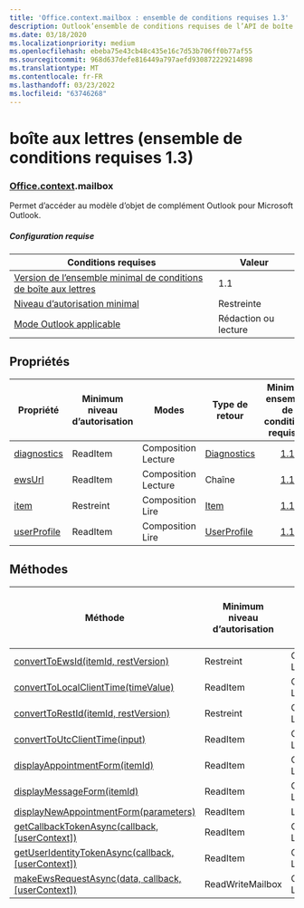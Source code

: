 ```yaml
---
title: 'Office.context.mailbox : ensemble de conditions requises 1.3'
description: Outlook’ensemble de conditions requises de l’API de boîte aux lettres version 1.3 du modèle objet Mailbox.
ms.date: 03/18/2020
ms.localizationpriority: medium
ms.openlocfilehash: ebeba75e43cb48c435e16c7d53b706ff0b77af55
ms.sourcegitcommit: 968d637defe816449a797aefd930872229214898
ms.translationtype: MT
ms.contentlocale: fr-FR
ms.lasthandoff: 03/23/2022
ms.locfileid: "63746268"
---
```

# <a name="mailbox-requirement-set-13"></a>boîte aux lettres (ensemble de conditions requises 1.3)

### <a name="officecontextmailbox"></a>[Office](office.md)[.context](office.context.md).mailbox

Permet d’accéder au modèle d’objet de complément Outlook pour Microsoft Outlook.

##### <a name="requirements"></a>Configuration requise

|Conditions requises| Valeur|
|---|---|
|[Version de l’ensemble minimal de conditions de boîte aux lettres](../../requirement-sets/outlook-api-requirement-sets.md)| 1.1|
|[Niveau d’autorisation minimal](../../../outlook/understanding-outlook-add-in-permissions.md)| Restreinte|
|[Mode Outlook applicable](../../../outlook/outlook-add-ins-overview.md#extension-points)| Rédaction ou lecture|

## <a name="properties"></a>Propriétés

| Propriété | Minimum<br>niveau d’autorisation | Modes | Type de retour | Minimum<br>ensemble de conditions requises |
|---|---|---|---|:---:|
| [diagnostics](/javascript/api/outlook/office.mailbox?view=outlook-js-1.3&preserve-view=true#outlook-office-mailbox-diagnostics-member) | ReadItem | Composition<br>Lecture | [Diagnostics](/javascript/api/outlook/office.diagnostics?view=outlook-js-1.3&preserve-view=true) | [1.1](../requirement-set-1.1/outlook-requirement-set-1.1.md) |
| [ewsUrl](/javascript/api/outlook/office.mailbox?view=outlook-js-1.3&preserve-view=true#outlook-office-mailbox-ewsurl-member) | ReadItem | Composition<br>Lecture | Chaîne | [1.1](../requirement-set-1.1/outlook-requirement-set-1.1.md) |
| [item](office.context.mailbox.item.md) | Restreint | Composition<br>Lire | [Item](/javascript/api/outlook/office.item?view=outlook-js-1.3&preserve-view=true) | [1.1](../requirement-set-1.1/outlook-requirement-set-1.1.md) |
| [userProfile](/javascript/api/outlook/office.mailbox?view=outlook-js-1.3&preserve-view=true#outlook-office-mailbox-userprofile-member) | ReadItem | Composition<br>Lire | [UserProfile](/javascript/api/outlook/office.userprofile?view=outlook-js-1.3&preserve-view=true) | [1.1](../requirement-set-1.1/outlook-requirement-set-1.1.md) |

## <a name="methods"></a>Méthodes

| Méthode | Minimum<br>niveau d’autorisation | Modes | Minimum<br>ensemble de conditions requises |
|---|---|---|:---:|
| [convertToEwsId(itemId, restVersion)](/javascript/api/outlook/office.mailbox?view=outlook-js-1.3&preserve-view=true#outlook-office-mailbox-converttoewsid-member(1)) | Restreint | Composition<br>Lire | [1.3](../requirement-set-1.3/outlook-requirement-set-1.3.md) |
| [convertToLocalClientTime(timeValue)](/javascript/api/outlook/office.mailbox?view=outlook-js-1.3&preserve-view=true#outlook-office-mailbox-converttolocalclienttime-member(1)) | ReadItem | Composition<br>Lire | [1.1](../requirement-set-1.1/outlook-requirement-set-1.1.md) |
| [convertToRestId(itemId, restVersion)](/javascript/api/outlook/office.mailbox?view=outlook-js-1.3&preserve-view=true#outlook-office-mailbox-converttorestid-member(1)) | Restreint | Composition<br>Lecture | [1.3](../requirement-set-1.3/outlook-requirement-set-1.3.md) |
| [convertToUtcClientTime(input)](/javascript/api/outlook/office.mailbox?view=outlook-js-1.3&preserve-view=true#outlook-office-mailbox-converttoutcclienttime-member(1)) | ReadItem | Composition<br>Lecture | [1.1](../requirement-set-1.1/outlook-requirement-set-1.1.md) |
| [displayAppointmentForm(itemId)](/javascript/api/outlook/office.mailbox?view=outlook-js-1.3&preserve-view=true#outlook-office-mailbox-displayappointmentform-member(1)) | ReadItem | Composition<br>Lecture | [1.1](../requirement-set-1.1/outlook-requirement-set-1.1.md) |
| [displayMessageForm(itemId)](/javascript/api/outlook/office.mailbox?view=outlook-js-1.3&preserve-view=true#outlook-office-mailbox-displaymessageform-member(1)) | ReadItem | Composition<br>Lecture | [1.1](../requirement-set-1.1/outlook-requirement-set-1.1.md) |
| [displayNewAppointmentForm(parameters)](/javascript/api/outlook/office.mailbox?view=outlook-js-1.3&preserve-view=true#outlook-office-mailbox-displaynewappointmentform-member(1)) | ReadItem | Lire | [1.1](../requirement-set-1.1/outlook-requirement-set-1.1.md) |
| [getCallbackTokenAsync(callback, [userContext])](/javascript/api/outlook/office.mailbox?view=outlook-js-1.3&preserve-view=true#outlook-office-mailbox-getcallbacktokenasync-member(1)) | ReadItem | Composition<br>Lecture | [1.3](../requirement-set-1.3/outlook-requirement-set-1.3.md)<br>[1.1](../requirement-set-1.1/outlook-requirement-set-1.1.md) |
| [getUserIdentityTokenAsync(callback, [userContext])](/javascript/api/outlook/office.mailbox?view=outlook-js-1.3&preserve-view=true#outlook-office-mailbox-getuseridentitytokenasync-member(1)) | ReadItem | Composition<br>Lecture | [1.1](../requirement-set-1.1/outlook-requirement-set-1.1.md) |
| [makeEwsRequestAsync(data, callback, [userContext])](/javascript/api/outlook/office.mailbox?view=outlook-js-1.3&preserve-view=true#outlook-office-mailbox-makeewsrequestasync-member(1)) | ReadWriteMailbox | Composition<br>Lire | [1.1](../requirement-set-1.1/outlook-requirement-set-1.1.md) |
